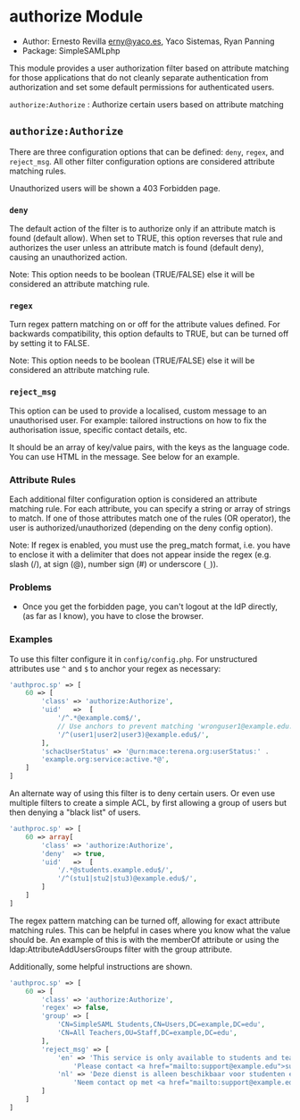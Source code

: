 authorize Module
================

<!--
	This file is written in Markdown syntax.
	For more information about how to use the Markdown syntax, read here:
	https://daringfireball.net/projects/markdown/syntax
-->

  * Author: Ernesto Revilla <erny@yaco.es>, Yaco Sistemas, Ryan Panning
  * Package: SimpleSAMLphp

This module provides a user authorization filter based on attribute matching for those applications that do not cleanly separate authentication from authorization and set some default permissions for authenticated users.


`authorize:Authorize`
: Authorize certain users based on attribute matching


`authorize:Authorize`
---------------------

There are three configuration options that can be defined: `deny`, `regex`, and `reject_msg`. All other filter configuration options are considered attribute matching rules.

Unauthorized users will be shown a 403 Forbidden page.

### `deny` ###
The default action of the filter is to authorize only if an attribute match is found (default allow). When set to TRUE, this option reverses that rule and authorizes the user unless an attribute match is found (default deny), causing an unauthorized action.

Note: This option needs to be boolean (TRUE/FALSE) else it will be considered an attribute matching rule.

### `regex` ###
Turn regex pattern matching on or off for the attribute values defined. For backwards compatibility, this option defaults to TRUE, but can be turned off by setting it to FALSE.

Note: This option needs to be boolean (TRUE/FALSE) else it will be considered an attribute matching rule.

### `reject_msg` ###
This option can be used to provide a localised, custom message to an unauthorised user. For example: tailored instructions on how to fix the authorisation issue, specific contact details, etc.

It should be an array of key/value pairs, with the keys as the language code. You can use HTML in the message. See below for an example.


### Attribute Rules ###
Each additional filter configuration option is considered an attribute matching rule. For each attribute, you can specify a string or array of strings to match. If one of those attributes match one of the rules (OR operator), the user is authorized/unauthorized (depending on the deny config option).

Note: If regex is enabled, you must use the preg_match format, i.e. you have to enclose it with a delimiter that does not appear inside the regex (e.g. slash (/), at sign (@), number sign (#) or underscore (`_`)).

### Problems ###
 * Once you get the forbidden page, you can't logout at the IdP directly,
   (as far as I know), you have to close the browser.

### Examples ###
To use this filter configure it in `config/config.php`.
For unstructured attributes use `^` and `$` to anchor your regex as necessary:

```php
'authproc.sp' => [
    60 => [
        'class' => 'authorize:Authorize',
        'uid'   =>  [
            '/^.*@example.com$/',
            // Use anchors to prevent matching 'wronguser1@example.edu.attacker.com'
            '/^(user1|user2|user3)@example.edu$/',
        ],
        'schacUserStatus' => '@urn:mace:terena.org:userStatus:' .
        'example.org:service:active.*@',
    ]
]
```


An alternate way of using this filter is to deny certain users. Or even use multiple filters to create a simple ACL, by first allowing a group of users but then denying a "black list" of users.

```php
'authproc.sp' => [
    60 => array[
        'class' => 'authorize:Authorize',
        'deny'  => true,
        'uid'   =>  [
            '/.*@students.example.edu$/',
            '/^(stu1|stu2|stu3)@example.edu$/',
        ]
    ]
]
```

The regex pattern matching can be turned off, allowing for exact attribute matching rules. This can be helpful in cases where you know what the value should be. An example of this is with the memberOf attribute or using the ldap:AttributeAddUsersGroups filter with the group attribute.

Additionally, some helpful instructions are shown.

```php
'authproc.sp' => [
    60 => [
        'class' => 'authorize:Authorize',
        'regex' => false,
        'group' => [
            'CN=SimpleSAML Students,CN=Users,DC=example,DC=edu',
            'CN=All Teachers,OU=Staff,DC=example,DC=edu',
        ],
        'reject_msg' => [
            'en' => 'This service is only available to students and teachers.' .
                'Please contact <a href="mailto:support@example.edu">support</a>.',
            'nl' => 'Deze dienst is alleen beschikbaar voor studenten en docenten.' .
                'Neem contact op met <a href="mailto:support@example.edu">support</a>.',
        ]
    ]
]
```
